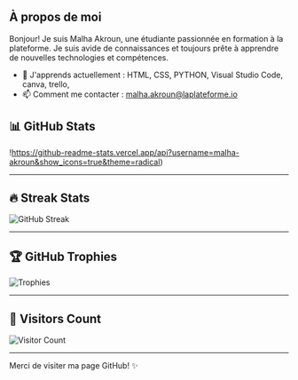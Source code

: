 


## À propos de moi

Bonjour! Je suis Malha Akroun, une étudiante passionnée en formation à la plateforme. Je suis avide de connaissances et toujours prête à apprendre de nouvelles technologies et compétences.

- 🌱 J'apprends actuellement : HTML, CSS, PYTHON, Visual Studio Code, canva, trello, 
- 📫 Comment me contacter : malha.akroun@laplateforme.io





## 📊 GitHub Stats

!https://github-readme-stats.vercel.app/api?username=malha-akroun&show_icons=true&theme=radical)  


---

## 🔥 Streak Stats  

![GitHub Streak](https://streak-stats.demolab.com?user=malha-akroun&theme=radical&hide_border=true)

---

## 🏆 GitHub Trophies  

![Trophies](https://github-profile-trophy.vercel.app/?username=malha-akroun&theme=radical&margin-w=15)

---

## 🧮 Visitors Count

![Visitor Count](https://komarev.com/ghpvc/?username=malha-akroun&color=blueviolet&style=flat-square)


---

Merci de visiter ma page GitHub! ✨





